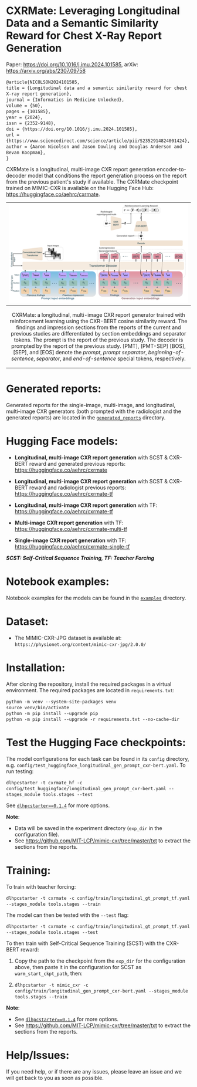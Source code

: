 # CXRMate: Leveraging Longitudinal Data and a Semantic Similarity Reward for Chest X-Ray Report Generation

Paper: https://doi.org/10.1016/j.imu.2024.101585, arXiv: https://arxiv.org/abs/2307.09758
```
@article{NICOLSON2024101585,
title = {Longitudinal data and a semantic similarity reward for chest X-ray report generation},
journal = {Informatics in Medicine Unlocked},
volume = {50},
pages = {101585},
year = {2024},
issn = {2352-9148},
doi = {https://doi.org/10.1016/j.imu.2024.101585},
url = {https://www.sciencedirect.com/science/article/pii/S2352914824001424},
author = {Aaron Nicolson and Jason Dowling and Douglas Anderson and Bevan Koopman},
}
```


CXRMate is a longitudinal, multi-image CXR report generation encoder-to-decoder model that conditions the report generation process on the report from the previous patient's study if available. The CXRMate checkpoint trained on MIMIC-CXR is available on the Hugging Face Hub: https://huggingface.co/aehrc/cxrmate.

<!-- ADD CITATION HERE -->

|![](docs/tokens.png)|
|----|
| <p align="center"> <a>CXRMate: a longitudinal, multi-image CXR report generator trained with reinforcement learning using the CXR-BERT cosine similarity reward. The findings and impression sections from the reports of the current and previous studies are differentiated by section embeddings and separator tokens. The prompt is the report of the previous study. The decoder is prompted by the report of the previous study. [PMT], [PMT-SEP] [BOS],  [SEP], and [EOS] denote the *prompt*, *prompt separator*,  *beginning-of-sentence*, *separator*, and *end-of-sentence* special tokens, respectively.</a> </p> |

# Generated reports:
<!-- Generated reports for the single-image, multi-image, and longitudinal, multi-image (both prompted with the radiologist and the generated reports) are located in the [`generated_reports`](https://github.com/aehrc/cxrmate/blob/main/generated_reports) directory. -->
Generated reports for the single-image, multi-image, and longitudinal, multi-image CXR generators (both prompted with the radiologist and the generated reports) are located in the [`generated_reports`](https://anonymous.4open.science/r/cxrmate-D1D3/generated_reports) directory.

# Hugging Face models:

 - **Longitudinal, multi-image CXR report generation** with SCST & CXR-BERT reward and generated previous reports: https://huggingface.co/aehrc/cxrmate
 - **Longitudinal, multi-image CXR report generation** with SCST & CXR-BERT reward and radiologist previous reports: https://huggingface.co/aehrc/cxrmate-tf
 
 - **Longitudinal, multi-image CXR report generation** with TF: https://huggingface.co/aehrc/cxrmate-tf
 - **Multi-image CXR report generation** with TF: https://huggingface.co/aehrc/cxrmate-multi-tf
 - **Single-image CXR report generation** with TF: https://huggingface.co/aehrc/cxrmate-single-tf

 ***SCST: Self-Critical Sequence Training, TF: Teacher Forcing***

# Notebook examples:

Notebook examples for the models can be found in the [`examples`](https://anonymous.4open.science/r/cxrmate-D1D3/examples) directory.



# Dataset:

 - The MIMIC-CXR-JPG dataset is available at: 
        ```
        https://physionet.org/content/mimic-cxr-jpg/2.0.0/
        ```

# Installation:
After cloning the repository, install the required packages in a virtual environment.
The required packages are located in `requirements.txt`:
```shell script
python -m venv --system-site-packages venv
source venv/bin/activate
python -m pip install --upgrade pip
python -m pip install --upgrade -r requirements.txt --no-cache-dir
```

# Test the Hugging Face checkpoints:   

The model configurations for each task can be found in its `config` directory, e.g. `config/test_huggingface_longitudinal_gen_prompt_cxr-bert.yaml`. To run testing:

```shell
dlhpcstarter -t cxrmate_hf -c config/test_huggingface/longitudinal_gen_prompt_cxr-bert.yaml --stages_module tools.stages --test
```

See [`dlhpcstarter==0.1.4`](https://github.com/csiro-mlai/dl_hpc_starter_pack) for more options. 

**Note**: 
 - Data will be saved in the experiment directory (`exp_dir` in the configuration file).
 - See https://github.com/MIT-LCP/mimic-cxr/tree/master/txt to extract the sections from the reports.

# Training:
   
To train with teacher forcing:
 
```
dlhpcstarter -t cxrmate -c config/train/longitudinal_gt_prompt_tf.yaml --stages_module tools.stages --train
```

The model can then be tested with the `--test` flag:

```
dlhpcstarter -t cxrmate -c config/train/longitudinal_gt_prompt_tf.yaml --stages_module tools.stages --test
```

To then train with Self-Critical Sequence Training (SCST) with the CXR-BERT reward:

 1. Copy the path to the checkpoint from the `exp_dir` for the configuration above, then paste it in the configuration for SCST as `warm_start_ckpt_path`, then:
 2. 
    ```
    dlhpcstarter -t mimic_cxr -c config/train/longitudinal_gen_prompt_cxr-bert.yaml --stages_module tools.stages --train
    ```

**Note**: 
 - See [`dlhpcstarter==0.1.4`](https://github.com/csiro-mlai/dl_hpc_starter_pack) for more options.
 - See https://github.com/MIT-LCP/mimic-cxr/tree/master/txt to extract the sections from the reports.

# Help/Issues:
If you need help, or if there are any issues, please leave an issue and we will get back to you as soon as possible.



